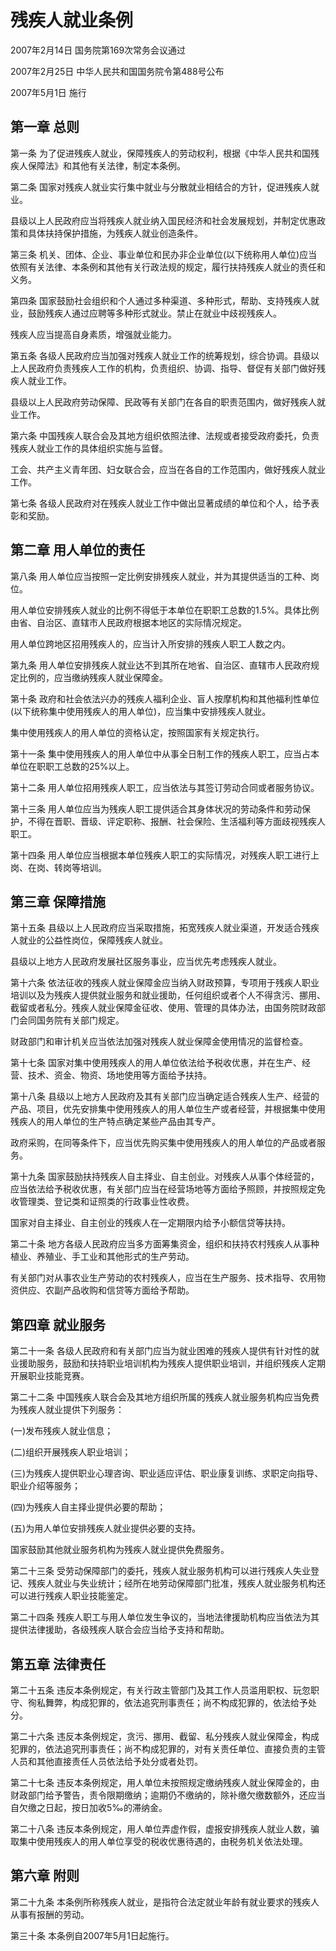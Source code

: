 # 残疾人就业条例

2007年2月14日 国务院第169次常务会议通过

2007年2月25日 中华人民共和国国务院令第488号公布

2007年5月1日 施行

## 第一章 总则

第一条 为了促进残疾人就业，保障残疾人的劳动权利，根据《中华人民共和国残疾人保障法》和其他有关法律，制定本条例。

第二条 国家对残疾人就业实行集中就业与分散就业相结合的方针，促进残疾人就业。

县级以上人民政府应当将残疾人就业纳入国民经济和社会发展规划，并制定优惠政策和具体扶持保护措施，为残疾人就业创造条件。

第三条 机关、团体、企业、事业单位和民办非企业单位(以下统称用人单位)应当依照有关法律、本条例和其他有关行政法规的规定，履行扶持残疾人就业的责任和义务。

第四条 国家鼓励社会组织和个人通过多种渠道、多种形式，帮助、支持残疾人就业，鼓励残疾人通过应聘等多种形式就业。禁止在就业中歧视残疾人。

残疾人应当提高自身素质，增强就业能力。

第五条 各级人民政府应当加强对残疾人就业工作的统筹规划，综合协调。县级以上人民政府负责残疾人工作的机构，负责组织、协调、指导、督促有关部门做好残疾人就业工作。

县级以上人民政府劳动保障、民政等有关部门在各自的职责范围内，做好残疾人就业工作。

第六条 中国残疾人联合会及其地方组织依照法律、法规或者接受政府委托，负责残疾人就业工作的具体组织实施与监督。

工会、共产主义青年团、妇女联合会，应当在各自的工作范围内，做好残疾人就业工作。

第七条 各级人民政府对在残疾人就业工作中做出显著成绩的单位和个人，给予表彰和奖励。

## 第二章 用人单位的责任

第八条 用人单位应当按照一定比例安排残疾人就业，并为其提供适当的工种、岗位。

用人单位安排残疾人就业的比例不得低于本单位在职职工总数的1.5%。具体比例由省、自治区、直辖市人民政府根据本地区的实际情况规定。

用人单位跨地区招用残疾人的，应当计入所安排的残疾人职工人数之内。

第九条 用人单位安排残疾人就业达不到其所在地省、自治区、直辖市人民政府规定比例的，应当缴纳残疾人就业保障金。

第十条 政府和社会依法兴办的残疾人福利企业、盲人按摩机构和其他福利性单位(以下统称集中使用残疾人的用人单位)，应当集中安排残疾人就业。

集中使用残疾人的用人单位的资格认定，按照国家有关规定执行。

第十一条 集中使用残疾人的用人单位中从事全日制工作的残疾人职工，应当占本单位在职职工总数的25%以上。

第十二条 用人单位招用残疾人职工，应当依法与其签订劳动合同或者服务协议。

第十三条 用人单位应当为残疾人职工提供适合其身体状况的劳动条件和劳动保护，不得在晋职、晋级、评定职称、报酬、社会保险、生活福利等方面歧视残疾人职工。

第十四条 用人单位应当根据本单位残疾人职工的实际情况，对残疾人职工进行上岗、在岗、转岗等培训。

## 第三章 保障措施

第十五条 县级以上人民政府应当采取措施，拓宽残疾人就业渠道，开发适合残疾人就业的公益性岗位，保障残疾人就业。

县级以上地方人民政府发展社区服务事业，应当优先考虑残疾人就业。

第十六条 依法征收的残疾人就业保障金应当纳入财政预算，专项用于残疾人职业培训以及为残疾人提供就业服务和就业援助，任何组织或者个人不得贪污、挪用、截留或者私分。残疾人就业保障金征收、使用、管理的具体办法，由国务院财政部门会同国务院有关部门规定。

财政部门和审计机关应当依法加强对残疾人就业保障金使用情况的监督检查。

第十七条 国家对集中使用残疾人的用人单位依法给予税收优惠，并在生产、经营、技术、资金、物资、场地使用等方面给予扶持。

第十八条 县级以上地方人民政府及其有关部门应当确定适合残疾人生产、经营的产品、项目，优先安排集中使用残疾人的用人单位生产或者经营，并根据集中使用残疾人的用人单位的生产特点确定某些产品由其专产。

政府采购，在同等条件下，应当优先购买集中使用残疾人的用人单位的产品或者服务。

第十九条 国家鼓励扶持残疾人自主择业、自主创业。对残疾人从事个体经营的，应当依法给予税收优惠，有关部门应当在经营场地等方面给予照顾，并按照规定免收管理类、登记类和证照类的行政事业性收费。

国家对自主择业、自主创业的残疾人在一定期限内给予小额信贷等扶持。

第二十条 地方各级人民政府应当多方面筹集资金，组织和扶持农村残疾人从事种植业、养殖业、手工业和其他形式的生产劳动。

有关部门对从事农业生产劳动的农村残疾人，应当在生产服务、技术指导、农用物资供应、农副产品收购和信贷等方面给予帮助。

## 第四章 就业服务

第二十一条 各级人民政府和有关部门应当为就业困难的残疾人提供有针对性的就业援助服务，鼓励和扶持职业培训机构为残疾人提供职业培训，并组织残疾人定期开展职业技能竞赛。

第二十二条 中国残疾人联合会及其地方组织所属的残疾人就业服务机构应当免费为残疾人就业提供下列服务：

(一)发布残疾人就业信息；

(二)组织开展残疾人职业培训；

(三)为残疾人提供职业心理咨询、职业适应评估、职业康复训练、求职定向指导、职业介绍等服务；

(四)为残疾人自主择业提供必要的帮助；

(五)为用人单位安排残疾人就业提供必要的支持。

国家鼓励其他就业服务机构为残疾人就业提供免费服务。

第二十三条 受劳动保障部门的委托，残疾人就业服务机构可以进行残疾人失业登记、残疾人就业与失业统计；经所在地劳动保障部门批准，残疾人就业服务机构还可以进行残疾人职业技能鉴定。

第二十四条 残疾人职工与用人单位发生争议的，当地法律援助机构应当依法为其提供法律援助，各级残疾人联合会应当给予支持和帮助。

## 第五章 法律责任

第二十五条 违反本条例规定，有关行政主管部门及其工作人员滥用职权、玩忽职守、徇私舞弊，构成犯罪的，依法追究刑事责任；尚不构成犯罪的，依法给予处分。

第二十六条 违反本条例规定，贪污、挪用、截留、私分残疾人就业保障金，构成犯罪的，依法追究刑事责任；尚不构成犯罪的，对有关责任单位、直接负责的主管人员和其他直接责任人员依法给予处分或者处罚。

第二十七条 违反本条例规定，用人单位未按照规定缴纳残疾人就业保障金的，由财政部门给予警告，责令限期缴纳；逾期仍不缴纳的，除补缴欠缴数额外，还应当自欠缴之日起，按日加收5‰的滞纳金。

第二十八条 违反本条例规定，用人单位弄虚作假，虚报安排残疾人就业人数，骗取集中使用残疾人的用人单位享受的税收优惠待遇的，由税务机关依法处理。

## 第六章 附则

第二十九条 本条例所称残疾人就业，是指符合法定就业年龄有就业要求的残疾人从事有报酬的劳动。

第三十条 本条例自2007年5月1日起施行。
